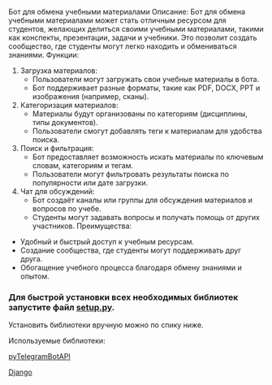 Бот для обмена учебными материалами
Описание:
Бот для обмена учебными материалами может стать отличным ресурсом для студентов, желающих делиться своими учебными материалами, такими как конспекты, презентации, задачи и учебники. Это позволит создать сообщество, где студенты могут легко находить и обмениваться знаниями.
Функции:
1. Загрузка материалов:
   - Пользователи могут загружать свои учебные материалы в бота.
   - Бот поддерживает разные форматы, такие как PDF, DOCX, PPT и изображения (например, сканы).
2. Категоризация материалов:
   - Материалы будут организованы по категориям (дисциплины, типы документов).
   - Пользователи смогут добавлять теги к материалам для удобства поиска.
3. Поиск и фильтрация:
   - Бот предоставляет возможность искать материалы по ключевым словам, категориям и тегам.
   - Пользователи могут фильтровать результаты поиска по популярности или дате загрузки.
4. Чат для обсуждений:
   - Бот  создаёт каналы или группы для обсуждения материалов и вопросов по учебе.
   - Студенты могут задавать вопросы и получать помощь от других участников.
Преимущества:
- Удобный и быстрый доступ к учебным ресурсам.
- Создание сообщества, где студенты могут поддерживать друг друга.
- Обогащение учебного процесса благодаря обмену знаниями и опытом.

### Для быстрой установки всех необходимых библиотек запустите файл <ins>setup.py</ins>. 

Установить библиотеки вручную можно по спику ниже.

Используемые библиотеки:

[pyTelegramBotAPI](https://pypi.org/project/pyTelegramBotAPI/)

[Django](https://docs.djangoproject.com/en/5.1/topics/install/#installing-distribution-package)
